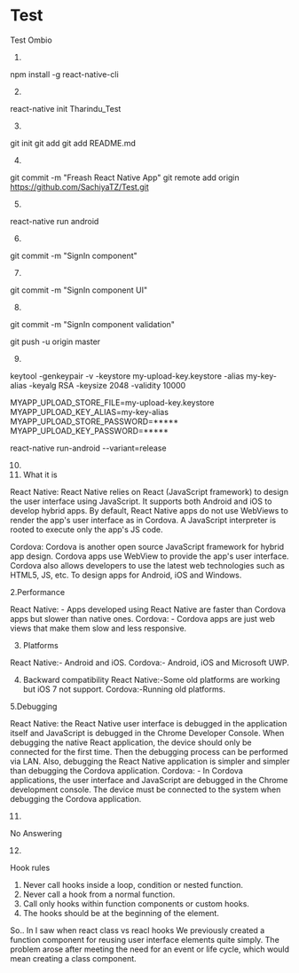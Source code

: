 # Test
Test Ombio

1. 
npm install -g react-native-cli

2. 
react-native init Tharindu_Test

3.
git init
git add
git add README.md

4.
git commit -m "Freash React Native App"
git remote add origin https://github.com/SachiyaTZ/Test.git

5.
react-native run android

6.
git commit -m "SignIn component"

7.
git commit -m "SignIn component UI"

8.
git commit -m "SignIn component validation"

git push -u origin master

9.
keytool -genkeypair -v -keystore my-upload-key.keystore -alias my-key-alias -keyalg RSA -keysize 2048 -validity 10000

MYAPP_UPLOAD_STORE_FILE=my-upload-key.keystore
MYAPP_UPLOAD_KEY_ALIAS=my-key-alias
MYAPP_UPLOAD_STORE_PASSWORD=*****
MYAPP_UPLOAD_KEY_PASSWORD=*****

react-native run-android --variant=release


10.
1. What it is

React Native:
React Native relies on React (JavaScript framework) to design the user interface using JavaScript. It supports both Android and iOS to develop hybrid apps. By default, React Native apps do not use WebViews to render the app's user interface as in Cordova. A JavaScript interpreter is rooted to execute only the app's JS code.

Cordova:
Cordova is another open source JavaScript framework for hybrid app design. Cordova apps use WebView to provide the app's user interface. Cordova also allows developers to use the latest web technologies such as HTML5, JS, etc. To design apps for Android, iOS and Windows.

2.Performance

React Native: - Apps developed using React Native are faster than Cordova apps but slower than native ones.
Cordova: - Cordova apps are just web views that make them slow and less responsive.

3. Platforms

React Native:- Android and iOS.
Cordova:- Android, iOS and Microsoft UWP.

4. Backward compatibility
React Native:-Some old platforms are working but iOS 7 not support.
Cordova:-Running old platforms.

5.Debugging

React Native: the React Native user interface is debugged in the application itself and JavaScript is debugged in the Chrome Developer Console. When debugging the native React application, the device should only be connected for the first time. Then the debugging process can be performed via LAN. Also, debugging the React Native application is simpler and simpler than debugging the Cordova application.
Cordova: - In Cordova applications, the user interface and JavaScript are debugged in the Chrome development console. The device must be connected to the system when debugging the Cordova application.

11.
No Answering

12.
Hook rules

1. Never call hooks inside a loop, condition or nested function.
2. Never call a hook from a normal function.
3. Call only hooks within function components or custom hooks.
4. The hooks should be at the beginning of the element.

So.. In I saw when react class vs reacl hooks 
We previously created a function component for reusing user interface elements quite simply. The problem arose after meeting the need for an event or life cycle, which would mean creating a class component.



